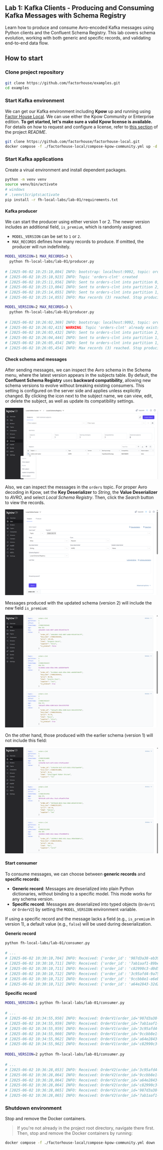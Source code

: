## Lab 1: Kafka Clients - Producing and Consuming Kafka Messages with Schema Registry

Learn how to produce and consume Avro-encoded Kafka messages using Python clients and the Confluent Schema Registry. This lab covers schema evolution, working with both generic and specific records, and validating end-to-end data flow.

## How to start

### Clone project repository

```bash
git clone https://github.com/factorhouse/examples.git
cd examples
```

### Start Kafka environment

We can get our Kafka environment including **Kpow** up and running using [Factor House Local](https://github.com/factorhouse/factorhouse-local). We can use either the Kpow Community or Enterprise edition. **To get started, let's make sure a valid Kpow license is available.** For details on how to request and configure a license, refer to [this section](https://github.com/factorhouse/factorhouse-local?tab=readme-ov-file#update-kpow-and-flex-licenses) of the project _README_.

```bash
git clone https://github.com/factorhouse/factorhouse-local.git
docker compose -f ./factorhouse-local/compose-kpow-community.yml up -d
```

### Start Kafka applications

Create a virual environment and install dependent packages.

```bash
python -m venv venv
source venv/bin/activate
# windows
# .\venv\Scripts\activate
pip install -r fh-local-labs/lab-01/requirements.txt
```

#### Kafka producer

We can start the producer using either version 1 or 2. The newer version includes an additional field, `is_premium`, which is randomly assigned.

- `MODEL_VERSION` can be set to `1` or `2`.
- `MAX_RECORDS` defines how many records to produce. If omitted, the producer will run indefinitely.

```bash
MODEL_VERSION=1 MAX_RECORDS=3 \
  python fh-local-labs/lab-01/producer.py

# [2025-06-02 10:25:10,804] INFO: bootstrap: localhost:9092, topic: orders-clnt, model: 1
# [2025-06-02 10:25:10,923] INFO: Topic 'orders-clnt' created
# [2025-06-02 10:25:11,956] INFO: Sent to orders-clnt into partition 0, offset 0
# [2025-06-02 10:25:13,004] INFO: Sent to orders-clnt into partition 2, offset 0
# [2025-06-02 10:25:14,055] INFO: Sent to orders-clnt into partition 1, offset 0
# [2025-06-02 10:25:14,055] INFO: Max records (3) reached. Stop producing messages.
```

```bash
MODEL_VERSION=2 MAX_RECORDS=3 \
  python fh-local-labs/lab-01/producer.py

# [2025-06-02 10:26:02,369] INFO: bootstrap: localhost:9092, topic: orders-clnt, model: 2
# [2025-06-02 10:26:02,415] WARNING: Topic 'orders-clnt' already exists.
# [2025-06-02 10:26:03,432] INFO: Sent to orders-clnt into partition 2, offset 1
# [2025-06-02 10:26:04,444] INFO: Sent to orders-clnt into partition 1, offset 1
# [2025-06-02 10:26:05,454] INFO: Sent to orders-clnt into partition 1, offset 2
# [2025-06-02 10:26:05,454] INFO: Max records (3) reached. Stop producing messages.
```

#### Check schema and messages

After sending messages, we can inspect the Avro schema in the Schema menu, where the latest version appears in the subjects table. By default, the **Confluent Schema Registry** uses **backward compatibility**, allowing new schema versions to evolve without breaking existing consumers. This setting is configured on the server side and applies unless explicitly changed. By clicking the icon next to the subject name, we can view, edit, or delete the subject, as well as update its compatibility settings.

![](./images/schema-01.png)

Also, we can inspect the messages in the `orders` topic. For proper Avro decoding in Kpow, set the **Key Deserializer** to _String_, the **Value Deserializer** to _AVRO_, and select _Local Schema Registry_. Then, click the _Search_ button to view the records.

![](./images/messages-01.png)

Messages produced with the updated schema (version 2) will include the new field `is_premium`:

![](./images/messages-02.png)

On the other hand, those produced with the earlier schema (version 1) will not include this field:

![](./images/messages-03.png)

#### Start consumer

To consume messages, we can choose between **generic records** and **specific records**:

- **Generic record**: Messages are deserialized into plain Python dictionaries, without binding to a specific model. This mode works for any schema version.
- **Specific record**: Messages are deserialized into typed objects (`OrderV1` or `OrderV2`) by setting the `MODEL_VERSION` environment variable.

If using a specific record and the message lacks a field (e.g., `is_premium` in version 1), a default value (e.g., `false`) will be used during deserialization.

**Generic record**

```bash
python fh-local-labs/lab-01/consumer.py

# ...
# [2025-06-02 10:30:10,704] INFO: Received: {'order_id': '987d3a38-eb39-46ac-9da5-e95a457e76b6', ...}
# [2025-06-02 10:30:10,711] INFO: Received: {'order_id': '7ab1aaf1-89be-4200-be14-3b4c63553fdd', ..., 'is_premium': True}
# [2025-06-02 10:30:10,711] INFO: Received: {'order_id': 'c82990c3-d0d5-492c-8aea-3fb439bb0fc6', ...}
# [2025-06-02 10:30:10,712] INFO: Received: {'order_id': '3c95afd4-9a75-42f3-8192-5792f2ae4947', ...}
# [2025-06-02 10:30:10,712] INFO: Received: {'order_id': '9ccbb8e1-e6eb-45be-940c-a666bbfe8efb', ..., 'is_premium': True}
# [2025-06-02 10:30:10,712] INFO: Received: {'order_id': 'a64e2843-32d2-4897-a648-955145724c79', ..., 'is_premium': False}
```

**Specific record**

```bash
MODEL_VERSION=1 python fh-local-labs/lab-01/consumer.py

# ...
# [2025-06-02 10:34:55,950] INFO: Received: OrderV1(order_id='987d3a38-eb39-46ac-9da5-e95a457e76b6', ...)
# [2025-06-02 10:34:55,959] INFO: Received: OrderV1(order_id='7ab1aaf1-89be-4200-be14-3b4c63553fdd', ...)
# [2025-06-02 10:34:55,959] INFO: Received: OrderV1(order_id='3c95afd4-9a75-42f3-8192-5792f2ae4947', ...)
# [2025-06-02 10:34:55,960] INFO: Received: OrderV1(order_id='9ccbb8e1-e6eb-45be-940c-a666bbfe8efb', ...)
# [2025-06-02 10:34:55,962] INFO: Received: OrderV1(order_id='a64e2843-32d2-4897-a648-955145724c79', ...)
# [2025-06-02 10:34:55,962] INFO: Received: OrderV1(order_id='c82990c3-d0d5-492c-8aea-3fb439bb0fc6', ...)

MODEL_VERSION=2 python fh-local-labs/lab-01/consumer.py

# ...
# [2025-06-02 10:36:28,053] INFO: Received: OrderV2(order_id='3c95afd4-9a75-42f3-8192-5792f2ae4947', ..., is_premium=False)
# [2025-06-02 10:36:28,064] INFO: Received: OrderV2(order_id='9ccbb8e1-e6eb-45be-940c-a666bbfe8efb', ..., is_premium=True)
# [2025-06-02 10:36:28,064] INFO: Received: OrderV2(order_id='a64e2843-32d2-4897-a648-955145724c79', ..., is_premium=False)
# [2025-06-02 10:36:28,064] INFO: Received: OrderV2(order_id='c82990c3-d0d5-492c-8aea-3fb439bb0fc6', ..., is_premium=False)
# [2025-06-02 10:36:28,065] INFO: Received: OrderV2(order_id='987d3a38-eb39-46ac-9da5-e95a457e76b6', ..., is_premium=False)
# [2025-06-02 10:36:28,065] INFO: Received: OrderV2(order_id='7ab1aaf1-89be-4200-be14-3b4c63553fdd', ..., is_premium=True)
```

### Shutdown environment

Stop and remove the Docker containers.

> If you're not already in the project root directory, navigate there first.
> Then, stop and remove the Docker containers by running:

```bash
docker compose -f ./factorhouse-local/compose-kpow-community.yml down
```
